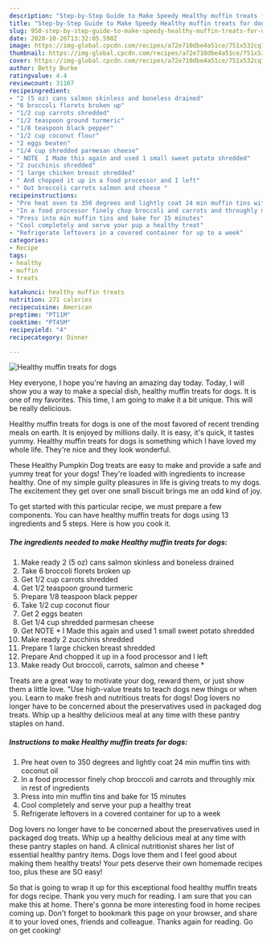 ```yaml
---
description: "Step-by-Step Guide to Make Speedy Healthy muffin treats for dogs"
title: "Step-by-Step Guide to Make Speedy Healthy muffin treats for dogs"
slug: 950-step-by-step-guide-to-make-speedy-healthy-muffin-treats-for-dogs
date: 2020-10-26T13:32:05.590Z
image: https://img-global.cpcdn.com/recipes/a72e710dbe4a51ce/751x532cq70/healthy-muffin-treats-for-dogs-recipe-main-photo.jpg
thumbnail: https://img-global.cpcdn.com/recipes/a72e710dbe4a51ce/751x532cq70/healthy-muffin-treats-for-dogs-recipe-main-photo.jpg
cover: https://img-global.cpcdn.com/recipes/a72e710dbe4a51ce/751x532cq70/healthy-muffin-treats-for-dogs-recipe-main-photo.jpg
author: Betty Burke
ratingvalue: 4.4
reviewcount: 31107
recipeingredient:
- "2 (5 oz) cans salmon skinless and boneless drained"
- "6 broccoli florets broken up"
- "1/2 cup carrots shredded"
- "1/2 teaspoon ground turmeric"
- "1/8 teaspoon black pepper"
- "1/2 cup coconut flour"
- "2 eggs beaten"
- "1/4 cup shredded parmesan cheese"
- " NOTE  I Made this again and used 1 small sweet potato shredded"
- "2 zucchinis shredded"
- "1 large chicken breast shredded"
- " And chopped it up in a food processor and I left"
- " Out broccoli carrots salmon and cheese "
recipeinstructions:
- "Pre heat oven to 350 degrees and lightly coat 24 min muffin tins with coconut oil"
- "In a food processor finely chop broccoli and carrots and throughly mix in rest of ingredients"
- "Press into min muffin tins and bake for 15 minutes"
- "Cool completely and serve your pup a healthy treat"
- "Refrigerate leftovers in a covered container for up to a week"
categories:
- Recipe
tags:
- healthy
- muffin
- treats

katakunci: healthy muffin treats 
nutrition: 271 calories
recipecuisine: American
preptime: "PT11M"
cooktime: "PT45M"
recipeyield: "4"
recipecategory: Dinner

---
```



![Healthy muffin treats for dogs](https://img-global.cpcdn.com/recipes/a72e710dbe4a51ce/751x532cq70/healthy-muffin-treats-for-dogs-recipe-main-photo.jpg)

Hey everyone, I hope you're having an amazing day today. Today, I will show you a way to make a special dish, healthy muffin treats for dogs. It is one of my favorites. This time, I am going to make it a bit unique. This will be really delicious.

Healthy muffin treats for dogs is one of the most favored of recent trending meals on earth. It is enjoyed by millions daily. It is easy, it's quick, it tastes yummy. Healthy muffin treats for dogs is something which I have loved my whole life. They're nice and they look wonderful.

These Healthy Pumpkin Dog treats are easy to make and provide a safe and yummy treat for your dogs! They&#39;re loaded with ingredients to increase healthy. One of my simple guilty pleasures in life is giving treats to my dogs. The excitement they get over one small biscuit brings me an odd kind of joy.


To get started with this particular recipe, we must prepare a few components. You can have healthy muffin treats for dogs using 13 ingredients and 5 steps. Here is how you cook it.

<!--inarticleads1-->

##### The ingredients needed to make Healthy muffin treats for dogs:

1. Make ready 2 (5 oz) cans salmon skinless and boneless drained
1. Take 6 broccoli florets broken up
1. Get 1/2 cup carrots shredded
1. Get 1/2 teaspoon ground turmeric
1. Prepare 1/8 teaspoon black pepper
1. Take 1/2 cup coconut flour
1. Get 2 eggs beaten
1. Get 1/4 cup shredded parmesan cheese
1. Get  NOTE * I Made this again and used 1 small sweet potato shredded
1. Make ready 2 zucchinis shredded
1. Prepare 1 large chicken breast shredded
1. Prepare  And chopped it up in a food processor and I left
1. Make ready  Out broccoli, carrots, salmon and cheese *


Treats are a great way to motivate your dog, reward them, or just show them a little love. &#34;Use high-value treats to teach dogs new things or when you. Learn to make fresh and nutritious treats for dogs! Dog lovers no longer have to be concerned about the preservatives used in packaged dog treats. Whip up a healthy delicious meal at any time with these pantry staples on hand. 

<!--inarticleads2-->

##### Instructions to make Healthy muffin treats for dogs:

1. Pre heat oven to 350 degrees and lightly coat 24 min muffin tins with coconut oil
1. In a food processor finely chop broccoli and carrots and throughly mix in rest of ingredients
1. Press into min muffin tins and bake for 15 minutes
1. Cool completely and serve your pup a healthy treat
1. Refrigerate leftovers in a covered container for up to a week


Dog lovers no longer have to be concerned about the preservatives used in packaged dog treats. Whip up a healthy delicious meal at any time with these pantry staples on hand. A clinical nutritionist shares her list of essential healthy pantry items. Dogs love them and I feel good about making them healthy treats! Your pets deserve their own homemade recipes too, plus these are SO easy! 

So that is going to wrap it up for this exceptional food healthy muffin treats for dogs recipe. Thank you very much for reading. I am sure that you can make this at home. There's gonna be more interesting food in home recipes coming up. Don't forget to bookmark this page on your browser, and share it to your loved ones, friends and colleague. Thanks again for reading. Go on get cooking!
